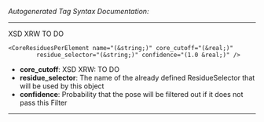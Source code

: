 _Autogenerated Tag Syntax Documentation:_

---
XSD XRW TO DO

```
<CoreResiduesPerElement name="(&string;)" core_cutoff="(&real;)"
        residue_selector="(&string;)" confidence="(1.0 &real;)" />
```

-   **core_cutoff**: XSD XRW: TO DO
-   **residue_selector**: The name of the already defined ResidueSelector that will be used by this object
-   **confidence**: Probability that the pose will be filtered out if it does not pass this Filter

---
